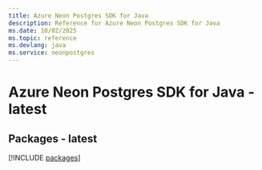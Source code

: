 ```yaml
---
title: Azure Neon Postgres SDK for Java
description: Reference for Azure Neon Postgres SDK for Java
ms.date: 10/02/2025
ms.topic: reference
ms.devlang: java
ms.service: neonpostgres
---
```

# Azure Neon Postgres SDK for Java - latest
## Packages - latest
[!INCLUDE [packages](neon-postgres-index.md)]